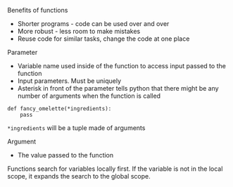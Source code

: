Benefits of functions
- Shorter programs - code can be used over and over
- More robust - less room to make mistakes
- Reuse code for similar tasks, change the code at one place

Parameter
- Variable name used inside of the function to access input passed to the function
- Input parameters. Must be uniquely 
- Asterisk in front of the parameter tells python that there might be any number of arguments when the function is called
```
def fancy_omelette(*ingredients):
    pass
```
`*ingredients` will be a tuple made of arguments

Argument
- The value passed to the function

Functions search for variables locally first. If the variable is not in the local scope, it expands the search to the global scope.